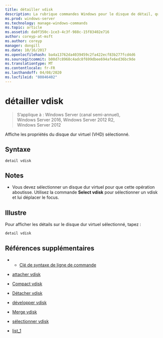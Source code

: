 ```yaml
---
title: détailler vdisk
description: La rubrique commandes Windows pour le disque de détail, qui affiche les propriétés du disque dur virtuel (VHD) sélectionné.
ms.prod: windows-server
ms.technology: manage-windows-commands
ms.topic: article
ms.assetid: da0f350c-1ce3-4c3f-988c-15f83402e716
author: coreyp-at-msft
ms.author: coreyp
manager: dongill
ms.date: 10/16/2017
ms.openlocfilehash: ba4a13762da4039459c2fa422ecf83b277fcd4d6
ms.sourcegitcommit: b00d7c8968c4adc8f699dbee694afe6ed36bc9de
ms.translationtype: MT
ms.contentlocale: fr-FR
ms.lasthandoff: 04/08/2020
ms.locfileid: "80846402"
---
```

# <a name="detail-vdisk"></a>détailler vdisk

>S’applique à : Windows Server (canal semi-annuel), Windows Server 2016, Windows Server 2012 R2, Windows Server 2012

Affiche les propriétés du disque dur virtuel (VHD) sélectionné.  
  
## <a name="syntax"></a>Syntaxe  
  
```  
detail vdisk  
```  
  
## <a name="remarks"></a>Notes  
  
-   Vous devez sélectionner un disque dur virtuel pour que cette opération aboutisse. Utilisez la commande **Select vdisk** pour sélectionner un vdisk et lui déplacer le focus.  
  
## <a name="examples"></a><a name=BKMK_examples></a>Illustre  
Pour afficher les détails sur le disque dur virtuel sélectionné, tapez :  
  
```  
detail vdisk  
```  
  
## <a name="additional-references"></a>Références supplémentaires  
  
-   - [Clé de syntaxe de ligne de commande](command-line-syntax-key.md)  
  
-   [attacher vdisk](attach-vdisk.md)  
  
-   [Compact vdisk](compact-vdisk.md)
  
-   [Détacher vdisk](detach-vdisk.md)  
  
-   [développer vdisk](expand-vdisk.md)  
  
-   [Merge vdisk](merge-vdisk.md)  
  
-   [sélectionner vdisk](select-vdisk.md)  
  
-   [list_1](list_1.md)  
  

